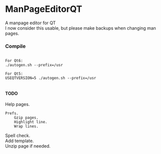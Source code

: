 # ManPageEditorQT
A manpage editor for QT  
I now consider this usable, but please make backups when changing man pages.  


### Compile
```

For Qt6:
./autogen.sh --prefix=/usr

For Qt5:
USEQTVERSION=5 ./autogen.sh --prefix=/usr


```

#### TODO
Help pages.  

	Prefs.  
		Gzip pages.  
		Highlight line.  
		Wrap lines.  
		

Spell check.  
Add template.  
Unzip page if needed.  

